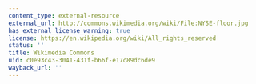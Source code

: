 ```yaml
---
content_type: external-resource
external_url: http://commons.wikimedia.org/wiki/File:NYSE-floor.jpg
has_external_license_warning: true
license: https://en.wikipedia.org/wiki/All_rights_reserved
status: ''
title: Wikimedia Commons
uid: c0e93c43-3041-431f-b66f-e17c89dc6de9
wayback_url: ''
---
```

